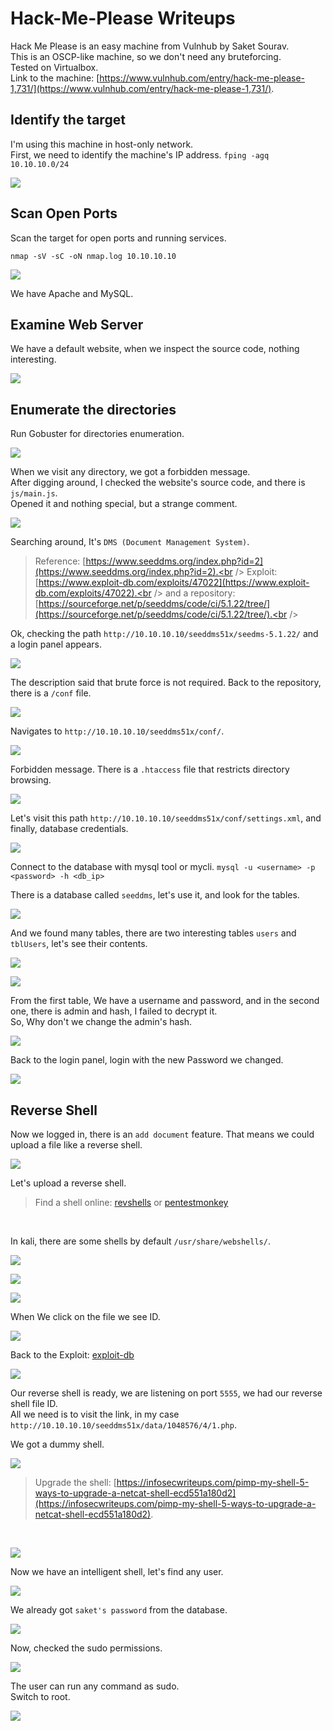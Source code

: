 # Hack-Me-Please Writeups

Hack Me Please is an easy machine from Vulnhub by Saket Sourav.<br />
This is an OSCP-like machine, so we don't need any bruteforcing.<br />
Tested on Virtualbox.<br />
Link to the machine: [https://www.vulnhub.com/entry/hack-me-please-1,731/](https://www.vulnhub.com/entry/hack-me-please-1,731/).
<br />

## Identify the target

I'm using this machine in host-only network.<br />
First, we need to identify the machine's IP address.
`fping -agq 10.10.10.0/24`

![](pics/fping.png)
<br />

## Scan Open Ports
Scan the target for open ports and running services.
```
nmap -sV -sC -oN nmap.log 10.10.10.10
```
![](pics/nmap.png)
<br />

We have Apache and MySQL.
<br />

## Examine Web Server

We have a default website,  when we inspect the source code, nothing interesting.

![](pics/web1.png)
<br />

## Enumerate the directories

Run Gobuster for directories enumeration.

![](pics/go1.png)
<br />

When we visit any directory,  we got a forbidden message.<br />
After digging around, I checked the website's source code, and there is `js/main.js`.<br />
Opened it and nothing special, but a strange comment.

![](pics/js-main.png)
<br />

Searching around,  It's `DMS (Document Management System)`.<br />
> Reference: [https://www.seeddms.org/index.php?id=2](https://www.seeddms.org/index.php?id=2).<br />
> Exploit: [https://www.exploit-db.com/exploits/47022](https://www.exploit-db.com/exploits/47022).<br />
> and a repository: [https://sourceforge.net/p/seeddms/code/ci/5.1.22/tree/](https://sourceforge.net/p/seeddms/code/ci/5.1.22/tree/).<br />

Ok,  checking the path `http://10.10.10.10/seeddms51x/seedms-5.1.22/` and a login panel appears.

![](pics/login1.png)
<br />

The description said that brute force is not required. Back to the repository, there is a `/conf` file.

![](pics/seeddms.png)
<br />

Navigates to `http://10.10.10.10/seeddms51x/conf/`.

![](pics/conf.png)
<br />

Forbidden message. There is a `.htaccess` file that restricts directory browsing.

![](pics/seeddms2.png)
<br />

Let's visit this path `http://10.10.10.10/seeddms51x/conf/settings.xml`,  and finally, database credentials.

![](pics/dbcred.png)
<br />

Connect to the database with mysql tool or mycli.
`mysql -u <username> -p <password> -h <db_ip>`
<br />

There is a database called `seeddms`, let's use it, and look for the tables.

![](pics/sql5.png)
<br />

And we found many tables, there are two interesting tables `users` and `tblUsers`,  let's see their contents.

![](pics/sql2.png)
<br />

![](pics/sql3.png)
<br />

From the first table, We have a username and password, and in the second one, there is admin and hash, I failed to decrypt it.<br />
So, Why don't we change the admin's hash.

![](pics/sql4.png)
<br />

Back to the login panel, login with the new Password we changed.

![](pics/login.png)
<br />

## Reverse Shell
Now we logged in,  there is an `add document` feature. That means we could upload a file like a reverse shell.

![](pics/rshell.png)
<br />

Let's upload a reverse shell.
<br />

> Find a shell online: [revshells](https://www.revshells.com/) or [pentestmonkey](https://pentestmonkey.net/cheat-sheet/shells/reverse-shell-cheat-sheet)
<br />

In kali, there are some shells by default `/usr/share/webshells/`.

![](pics/phpshell.png)
<br />

![](pics/rshell2.png)
<br />

![](pics/rshell3.png)
<br />

When We click on the file we see ID.

![](pics/rshell4.png)
<br />

Back to the Exploit: [exploit-db](https://www.exploit-db.com/exploits/47022)<br />

![](pics/edb.png)
<br />

Our reverse shell is ready, we are listening on port `5555`, we had our reverse shell file ID.<br />
All we need is to visit the link, in my case `http://10.10.10.10/seeddms51x/data/1048576/4/1.php`.
<br />

We got a dummy shell.

![](pics/shell.png)
<br />

> Upgrade the shell: [https://infosecwriteups.com/pimp-my-shell-5-ways-to-upgrade-a-netcat-shell-ecd551a180d2](https://infosecwriteups.com/pimp-my-shell-5-ways-to-upgrade-a-netcat-shell-ecd551a180d2).
<br />

![](pics/shell2.png)
<br />

Now we have an intelligent shell, let's find any user.

![](pics/shell3.png)
<br />

We already got `saket's password` from the database.

![](pics/user.png)
<br />

Now, checked the sudo permissions.

![](pics/user2.png)
<br />

The user can run any command as sudo. <br />
Switch to root.

![](pics/root.png)
